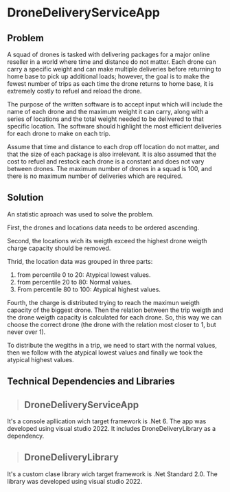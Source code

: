 # DroneDeliveryServiceApp

## Problem
A squad of drones is tasked with delivering packages for a major online reseller in a world 
where time and distance do not matter. Each drone can carry a specific weight and can make 
multiple deliveries before returning to home base to pick up additional loads; however, the goal 
is to make the fewest number of trips as each time the drone returns to home base, it is 
extremely costly to refuel and reload the drone.

The purpose of the written software is to accept input which will include the name of each 
drone and the maximum weight it can carry, along with a series of locations and the total weight 
needed to be delivered to that specific location. The software should highlight the most efficient 
deliveries for each drone to make on each trip.

Assume that time and distance to each drop off location do not matter, and that the size of 
each package is also irrelevant. It is also assumed that the cost to refuel and restock each 
drone is a constant and does not vary between drones. The maximum number of drones in a 
squad is 100, and there is no maximum number of deliveries which are required.

## Solution
An statistic aproach was used to solve the problem. 

First, the drones and locations data needs to be ordered ascending.

Second, the locations wich its weigth exceed the highest drone weigth charge capacity should be removed.

Thrid, the location data was grouped in three parts:

1. from percentile 0 to 20: Atypical lowest values.
2. from percentile 20 to 80: Normal values.
3. From percentile 80 to 100: Atypical highest values.

Fourth, the charge is distributed trying to reach the maximun weigth capacity of the biggest drone. Then the relation between the trip weigth and the drone weigth capacity is calculated for each drone. So, this way we can choose the correct drone (the drone with the relation most closer to 1, but never over 1).

To distribute the wegiths in a trip, we need to start with the normal values, then we follow with the atypical lowest values and finally we took the atypical highest values.

## Technical Dependencies and Libraries

>## DroneDeliveryServiceApp
It's a console apllication wich target framework is .Net 6. The app was developed using visual studio 2022. It includes DroneDeliveryLibrary as a dependency.

>## DroneDeliveryLibrary
It's a custom clase library wich target framework is .Net Standard 2.0. The library was developed using visual studio 2022.